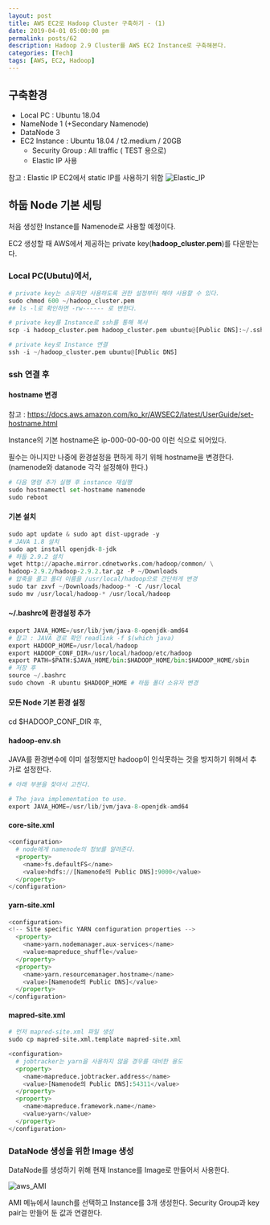 ```yaml
---
layout: post
title: AWS EC2로 Hadoop Cluster 구축하기 - (1)
date: 2019-04-01 05:00:00 pm
permalink: posts/62
description: Hadoop 2.9 Cluster를 AWS EC2 Instance로 구축해본다.
categories: [Tech]
tags: [AWS, EC2, Hadoop]
---
```


## 구축환경

- Local PC : Ubuntu 18.04
- NameNode 1 (+Secondary Namenode)
- DataNode 3
- EC2 Instance : Ubuntu 18.04 / t2.medium / 20GB
    - Security Group : All traffic ( TEST 용으로)
    - Elastic IP 사용

참고 : Elastic IP EC2에서 static IP를 사용하기 위함
![Elastic_IP]({{site.baseurl}}/assets/img/aws/aws_hadoop_1.png)

## 하둡 Node 기본 세팅

처음 생성한 Instance를 Namenode로 사용할 예정이다.

EC2 생성할 때 AWS에서 제공하는 private key(**hadoop_cluster.pem**)를 다운받는다.

### Local PC(Ubutu)에서,

``` python
# private key는 소유자만 사용하도록 권한 설정부터 해야 사용할 수 있다.
sudo chmod 600 ~/hadoop_cluster.pem 
## ls -l로 확인하면 -rw------ 로 변한다.

# private key를 Instance로 ssh를 통해 복사
scp -i hadoop_cluster.pem hadoop_cluster.pem ubuntu@[Public DNS]:~/.ssh

# private key로 Instance 연결
ssh -i ~/hadoop_cluster.pem ubuntu@[Public DNS]
```

### ssh 연결 후

#### hostname 변경

참고 : https://docs.aws.amazon.com/ko_kr/AWSEC2/latest/UserGuide/set-hostname.html

Instance의 기본 hostname은 ip-000-00-00-00 이런 식으로 되어있다. 

필수는 아니지만 나중에 환경설정을 편하게 하기 위해 hostname을 변경한다. (namenode와 datanode 각각 설정해야 한다.)

``` python
# 다음 명령 추가 실행 후 instance 재실행
sudo hostnamectl set-hostname namenode
sudo reboot
```

#### 기본 설치

``` python
sudo apt update & sudo apt dist-upgrade -y
# JAVA 1.8 설치
sudo apt install openjdk-8-jdk
# 하둡 2.9.2 설치
wget http://apache.mirror.cdnetworks.com/hadoop/common/ \
hadoop-2.9.2/hadoop-2.9.2.tar.gz -P ~/Downloads
# 압축을 풀고 폴더 이름을 /usr/local/hadoop으로 간단하게 변경
sudo tar zxvf ~/Downloads/hadoop-* -C /usr/local
sudo mv /usr/local/hadoop-* /usr/local/hadoop
```

#### ~/.bashrc에 환경설정 추가

``` python
export JAVA_HOME=/usr/lib/jvm/java-8-openjdk-amd64
# 참고 : JAVA 경로 확인 readlink -f $(which java)
export HADOOP_HOME=/usr/local/hadoop
export HADOOP_CONF_DIR=/usr/local/hadoop/etc/hadoop
export PATH=$PATH:$JAVA_HOME/bin:$HADOOP_HOME/bin:$HADOOP_HOME/sbin
# 저장 후
source ~/.bashrc
sudo chown -R ubuntu $HADOOP_HOME # 하둡 폴더 소유자 변경
```

#### 모든 Node 기본 환경 설정 

cd $HADOOP_CONF_DIR 후, 

#### hadoop-env.sh

JAVA를 환경변수에 이미 설정했지만 hadoop이 인식못하는 것을 방지하기 위해서 추가로 설정한다.

``` python
# 아래 부분을 찾아서 고친다.

# The java implementation to use.
export JAVA_HOME=/usr/lib/jvm/java-8-openjdk-amd64
``` 

#### core-site.xml

``` python
<configuration>
  # node에게 namenode의 정보를 알려준다.
  <property>
    <name>fs.defaultFS</name>
    <value>hdfs://[Namenode의 Public DNS]:9000</value>
  </property>
</configuration>
```

#### yarn-site.xml

``` python
<configuration>
<!-- Site specific YARN configuration properties -->
  <property>
    <name>yarn.nodemanager.aux-services</name>
    <value>mapreduce_shuffle</value>
  </property>
  <property>
    <name>yarn.resourcemanager.hostname</name>
    <value>[Namenode의 Public DNS]</value>
  </property>
</configuration>
```

#### mapred-site.xml

``` python
# 먼저 mapred-site.xml 파일 생성
sudo cp mapred-site.xml.template mapred-site.xml

<configuration>
  # jobtracker는 yarn을 사용하지 않을 경우를 대비한 용도  
  <property>
    <name>mapreduce.jobtracker.address</name>
    <value>[Namenode의 Public DNS]:54311</value>
  </property>
  <property>
    <name>mapreduce.framework.name</name>
    <value>yarn</value>
  </property>
</configuration>
```

### DataNode 생성을 위한 Image 생성

DataNode를 생성하기 위해 현재 Instance를 Image로 만들어서 사용한다.

![aws_AMI]({{site.baseurl}}/assets/img/aws/aws_hadoop_2.png)

AMI 메뉴에서 launch를 선택하고 Instance를 3개 생성한다. Security Group과 key pair는 만들어 둔 값과 연결한다.